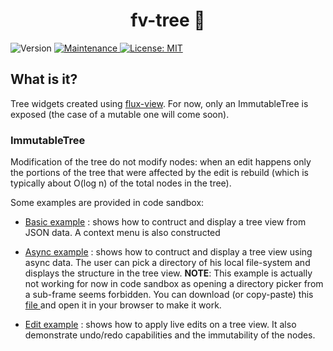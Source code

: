 <h1 align="center">fv-tree 👋</h1>

<p>
    <img alt="Version" src="https://img.shields.io/badge/version-0.0.0-blue.svg?cacheSeconds=2592000" />
    <a href="https://github.com/kefranabg/readme-md-generator/graphs/commit-activity" target="_blank">
        <img alt="Maintenance" src="https://img.shields.io/badge/Maintained%3F-yes-green.svg" />
    </a>
    <a href="https://github.com/kefranabg/readme-md-generator/blob/master/LICENSE" target="_blank">
        <img alt="License: MIT" src="https://img.shields.io/badge/License-MIT-yellow.svg" />
    </a>
</p>

>

## What is it?

Tree widgets created using <a href="https://github.com/youwol/flux-view">flux-view</a>.
For now, only an ImmutableTree is exposed (the case of a mutable one will come soon).

### ImmutableTree

Modification of the tree do not modify nodes: when an edit happens only the portions of the tree that were affected by the edit is rebuild (which is typically about O(log n) of the total nodes in the tree).

Some examples are provided in code sandbox:

-   <a href='https://codesandbox.io/s/github/youwol/fv-tree/blob/master/src/demos/showcase-basic?file=/index.html'>Basic example</a> : shows how to contruct and display a tree view from JSON data. A context menu is also constructed

-   <a href='https://codesandbox.io/s/github/youwol/fv-tree/blob/master/src/demos/showcase-async?file=/index.html'>Async example</a> : shows how to contruct and display a tree view using async data. The user can pick a directory of his local
    file-system and displays the structure in the tree view.
    **NOTE**: This example is actually not working for now in code sandbox
    as opening a directory picker from a sub-frame seems forbidden. You can download (or copy-paste) this
    <a href='https://github.com/youwol/fv-tree/blob/master/src/demos/showcase-async/index.html'> file </a> and open it in
    your browser to make it work.

-   <a href='https://codesandbox.io/s/github/youwol/fv-tree/blob/master/src/demos/showcase-edit?file=/index.html'>Edit example</a> : shows how to apply live edits on a tree view. It also demonstrate undo/redo capabilities and the immutability
    of the nodes.
